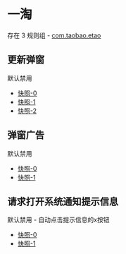 # 一淘

存在 3 规则组 - [com.taobao.etao](/src/apps/com.taobao.etao.ts)

## 更新弹窗

默认禁用

- [快照-0](https://i.gkd.li/import/12684250)
- [快照-1](https://i.gkd.li/import/12727457)
- [快照-2](https://i.gkd.li/import/12684244)

## 弹窗广告

默认禁用

- [快照-0](https://i.gkd.li/import/12739581)
- [快照-1](https://i.gkd.li/import/13670025)

## 请求打开系统通知提示信息

默认禁用 - 自动点击提示信息的x按钮

- [快照-0](https://i.gkd.li/import/12684278)
- [快照-1](https://i.gkd.li/import/12684351)
